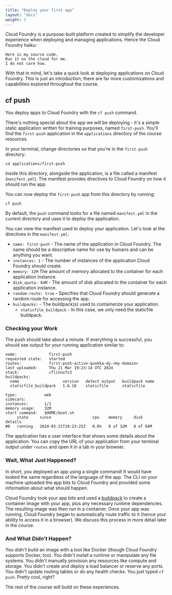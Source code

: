 ```yaml
---
title: "Deploy your first app"
layout: "docs"
weight: 3
---
```


Cloud Foundry is a purpose-built platform created to simplify the developer experience when deploying and managing applications. Hence the Cloud Foundry haiku:

    Here is my source code,
    Run it on the cloud for me.
    I do not care how.

With that in mind, let's take a quick look at deploying applications on Cloud Foundry. This is just an introduction; there are far more customizations and capabilities explored throughout the course.

## cf push

You deploy apps to Cloud Foundry with the `cf push` command.

There's nothing special about the app we will be deploying - it's a simple static application written for training purposes, named `first-push`. You'll find the `first-push` application in the `applications` directory of the course resources.

In your terminal, change directories so that you're in the `first-push` directory:

```
cd applications/first-push 
```

Inside this directory, alongside the application, is a file called a manifest (`manifest.yml`). The manifest provides directives to Cloud Foundry on how it should run the app.

You can now deploy the `first-push` app from this directory by running:

```
cf push
```

By default, the `push` command looks for a file named `manifest.yml` in the current directory and uses it to deploy the application.

You can view the manifest used to deploy your application. Let's look at the directives in the `manifest.yml`:

- `name: first-push` - The name of the application in Cloud Foundry. The name should be a descriptive name for use by humans and can be anything you want.
- `instances: 1` - The number of instances of the application Cloud Foundry should create.
- `memory: 32M` The amount of memory allocated to the container for each application instance.
- `disk_quota: 64M` - The amount of disk allocated to the container for each application instance.
- `random-route: true` - Specifies that Cloud Foundry should generate a random route for accessing the app.
- `buildpacks:` - The buildpack(s) used to containerize your application.
  - `staticfile_buildpack` - In this case, we only need the staticfile buildpack.

### Checking your Work

The push should take about a minute. If everything is successful, you should see output for your running application similar to:

```
name:              first-push
requested state:   started
routes:            first-push-active-quokka-dy.<my-domain>
last uploaded:     Thu 21 Mar 19:23:14 UTC 2024
stack:             cflinuxfs3
buildpacks:
  name                   version   detect output   buildpack name
  staticfile_buildpack   1.6.10    staticfile      staticfile

type:            web
sidecars:
instances:       1/1
memory usage:    32M
start command:   $HOME/boot.sh
     state     since                  cpu    memory     disk       details
#0   running   2024-03-21T19:23:25Z   0.0%   0 of 32M   0 of 64M
```

The application has a user interface that shows some details about the application. You can copy the URL of your application from your terminal output under `routes` and open it in a tab in your browser.

### Wait, What Just Happened?

In short, you deployed an app using a single command! It would have looked the same regardless of the language of the app. The CLI on your machine uploaded the app bits to Cloud Foundry and provided some information about what should happen.

Cloud Foundry took your app bits and used a [buildpack](https://buildpacks.io) to create a container image with your app, plus any necessary runtime dependencies. The resulting image was then run in a container. Once your app was running, Cloud Foundry began to automatically route traffic to it (hence your ability to access it in a browser). We discuss this process in more detail later in the course.

### And What _Didn't_ Happen?

You _didn't_ build an image with a tool like Docker (though Cloud Foundry supports Docker, too). You didn't install a runtime or manipulate any file systems. You didn't manually provision any resources like compute and storage. You didn't create and deploy a load balancer or reserve any ports. You didn't update routing tables or do any health checks. You just typed `cf push`. Pretty cool, right?

The rest of the course will build on these experiences.
